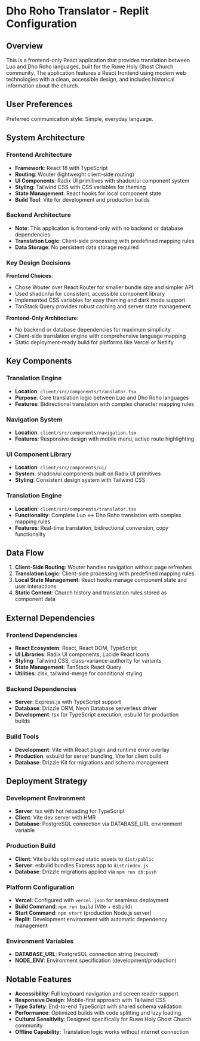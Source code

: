 # Dho Roho Translator - Replit Configuration

## Overview

This is a frontend-only React application that provides translation between Luo and Dho Roho languages, built for the Ruwe Holy Ghost Church community. The application features a React frontend using modern web technologies with a clean, accessible design, and includes historical information about the church.

## User Preferences

Preferred communication style: Simple, everyday language.

## System Architecture

### Frontend Architecture
- **Framework**: React 18 with TypeScript
- **Routing**: Wouter (lightweight client-side routing)
- **UI Components**: Radix UI primitives with shadcn/ui component system
- **Styling**: Tailwind CSS with CSS variables for theming
- **State Management**: React hooks for local component state
- **Build Tool**: Vite for development and production builds

### Backend Architecture
- **Note**: This application is frontend-only with no backend or database dependencies
- **Translation Logic**: Client-side processing with predefined mapping rules
- **Data Storage**: No persistent data storage required

### Key Design Decisions

**Frontend Choices**:
- Chose Wouter over React Router for smaller bundle size and simpler API
- Used shadcn/ui for consistent, accessible component library
- Implemented CSS variables for easy theming and dark mode support
- TanStack Query provides robust caching and server state management

**Frontend-Only Architecture**:
- No backend or database dependencies for maximum simplicity
- Client-side translation engine with comprehensive language mapping
- Static deployment-ready build for platforms like Vercel or Netlify

## Key Components

### Translation Engine
- **Location**: `client/src/components/translator.tsx`
- **Purpose**: Core translation logic between Luo and Dho Roho languages
- **Features**: Bidirectional translation with complex character mapping rules

### Navigation System
- **Location**: `client/src/components/navigation.tsx`
- **Features**: Responsive design with mobile menu, active route highlighting

### UI Component Library
- **Location**: `client/src/components/ui/`
- **System**: shadcn/ui components built on Radix UI primitives
- **Styling**: Consistent design system with Tailwind CSS

### Translation Engine
- **Location**: `client/src/components/translator.tsx`
- **Functionality**: Complete Luo ↔ Dho Roho translation with complex mapping rules
- **Features**: Real-time translation, bidirectional conversion, copy functionality

## Data Flow

1. **Client-Side Routing**: Wouter handles navigation without page refreshes
2. **Translation Logic**: Client-side processing with predefined mapping rules
3. **Local State Management**: React hooks manage component state and user interactions
4. **Static Content**: Church history and translation rules stored as component data

## External Dependencies

### Frontend Dependencies
- **React Ecosystem**: React, React DOM, TypeScript
- **UI Libraries**: Radix UI components, Lucide React icons
- **Styling**: Tailwind CSS, class-variance-authority for variants
- **State Management**: TanStack React Query
- **Utilities**: clsx, tailwind-merge for conditional styling

### Backend Dependencies
- **Server**: Express.js with TypeScript support
- **Database**: Drizzle ORM, Neon Database serverless driver
- **Development**: tsx for TypeScript execution, esbuild for production builds

### Build Tools
- **Development**: Vite with React plugin and runtime error overlay
- **Production**: esbuild for server bundling, Vite for client build
- **Database**: Drizzle Kit for migrations and schema management

## Deployment Strategy

### Development Environment
- **Server**: tsx with hot reloading for TypeScript
- **Client**: Vite dev server with HMR
- **Database**: PostgreSQL connection via DATABASE_URL environment variable

### Production Build
- **Client**: Vite builds optimized static assets to `dist/public`
- **Server**: esbuild bundles Express app to `dist/index.js`
- **Database**: Drizzle migrations applied via `npm run db:push`

### Platform Configuration
- **Vercel**: Configured with `vercel.json` for seamless deployment
- **Build Command**: `npm run build` (Vite + esbuild)
- **Start Command**: `npm start` (production Node.js server)
- **Replit**: Development environment with automatic dependency management

### Environment Variables
- **DATABASE_URL**: PostgreSQL connection string (required)
- **NODE_ENV**: Environment specification (development/production)

## Notable Features

- **Accessibility**: Full keyboard navigation and screen reader support
- **Responsive Design**: Mobile-first approach with Tailwind CSS
- **Type Safety**: End-to-end TypeScript with shared schema validation
- **Performance**: Optimized builds with code splitting and lazy loading
- **Cultural Sensitivity**: Designed specifically for Ruwe Holy Ghost Church community
- **Offline Capability**: Translation logic works without internet connection